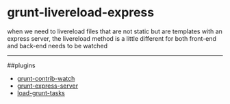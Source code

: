 # grunt-livereload-express
when we need to livereload files that are not static but are templates with an express server, the livereload method is a little different for both front-end and back-end needs to be watched

------
##plugins
* [grunt-contrib-watch](https://github.com/gruntjs/grunt-contrib-watch)
* [grunt-express-server](https://github.com/ericclemmons/grunt-express-server)
* [load-grunt-tasks](https://github.com/sindresorhus/load-grunt-tasks)

